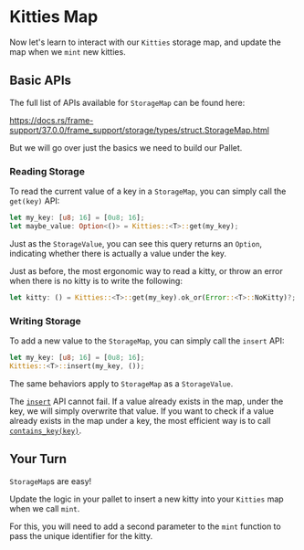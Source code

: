 # Kitties Map

Now let's learn to interact with our `Kitties` storage map, and update the map when we `mint` new kitties.

## Basic APIs

The full list of APIs available for `StorageMap` can be found here:

https://docs.rs/frame-support/37.0.0/frame_support/storage/types/struct.StorageMap.html

But we will go over just the basics we need to build our Pallet.

### Reading Storage

To read the current value of a key in a `StorageMap`, you can simply call the `get(key)` API:

```rust
let my_key: [u8; 16] = [0u8; 16];
let maybe_value: Option<()> = Kitties::<T>::get(my_key);
```

Just as the `StorageValue`, you can see this query returns an `Option`, indicating whether there is actually a value under the key.

Just as before, the most ergonomic way to read a kitty, or throw an error when there is no kitty is to write the following:

```rust
let kitty: () = Kitties::<T>::get(my_key).ok_or(Error::<T>::NoKitty)?;
```

### Writing Storage

To add a new value to the `StorageMap`, you can simply call the `insert` API:

```rust
let my_key: [u8; 16] = [0u8; 16];
Kitties::<T>::insert(my_key, ());
```

The same behaviors apply to `StorageMap` as a `StorageValue`.

The [`insert`](https://docs.rs/frame-support/37.0.0/frame_support/storage/types/struct.StorageMap.html#method.insert) API cannot fail. If a value already exists in the map, under the key, we will simply overwrite that value. If you want to check if a value already exists in the map under a key, the most efficient way is to call [`contains_key(key)`](https://docs.rs/frame-support/37.0.0/frame_support/storage/types/struct.StorageMap.html#method.contains_key).

## Your Turn

`StorageMap`s are easy!

Update the logic in your pallet to insert a new kitty into your `Kitties` map when we call `mint`.

For this, you will need to add a second parameter to the `mint` function to pass the unique identifier for the kitty.
